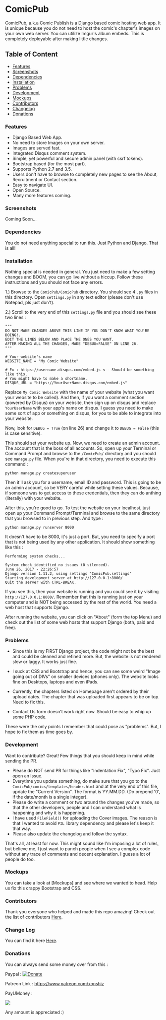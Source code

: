 # ComicPub

ComicPub, a.k.a Comic Publish is a Django based comic hosting web app. It is unique because you do not need to host the comic's chapter's images on your own web server. You can utilize Imgur's album embeds. This is completely deployable after making little changes.

## Table of Content

* [Features](#features)
* [Screenshots](#screenshots)
* [Dependencies](#dependencies)
* [Installation](#installation)
* [Problems](#problems)
* [Development](#development)
* [Mockups](#mockups)
* [Contributors](#contributors)
* [Changelog](#change-Log)
* [Donations](#donations)

### Features

  - Django Based Web App.
  - No need to store Images on your own server.
  - Images are served fast.
  - Integrated Disqus comment system.
  - Simple, yet powerful and secure admin panel (with csrf tokens).
  - Bootstrap based (for the most part).
  - Supports Python 2.7 and 3.5.
  - Users don't have to browse to completely new pages to see the About, Recruitment or Contact section.
  - Easy to navigate UI.
  - Open Source.
  - Many more features coming.

### Screenshots

Coming Soon...

### Dependencies

You do not need anything special to run this. Just Python and Django. That is all!

### Installation

Nothing special is needed in general. You just need to make a few setting changes and BOOM, you can go live without a hiccup. Follow these instructions and you should not face any errors.

1.) Browse to the `ComicPub/ComicPub` directory. You should see 4 `.py` files in this directory. Open `settings.py` in any text editor (please don't use Notepad, pls just don't).

2.) Scroll to the very end of this `settings.py` file and you should see these two lines :

```
"""
DO NOT MAKE CHANGES ABOVE THIS LINE IF YOU DON'T KNOW WHAT YOU'RE DOING!.
EDIT THE LINES BELOW AND PLACE THE ONES YOU WANT.
AFTER MAKING ALL THE CHANGES, MAKE "DEBUG=FALSE" ON LINE 26.
"""

# Your website's name
WEBSITE_NAME = "My Comic Website"

# Ex : https://username.disqus.com/embed.js <-- Should be something like this.
# You might have to make a shortname.
DISQUS_URL = "https://YourUserName.disqus.com/embed.js"
```

Replace `My Comic Website` with the name of your website (what you want your website to be called). And then, if you want a comment section (powered by Disqus) on your website, then sign up on disqus and replace `YourUserName` with your app's name on disqus. I guess you need to make some sort of app or something on disqus, for you to be able to integrate into your website.

Now, look for `DEBUG = True` (on line 26) and change it to `DEBUG = False` (this is case sensitive).

This should set your website up. Now, we need to create an admin account. The account that is the boss of all accounts.
So, open up your Terminal or Command Prompt and browse to the `/ComicPub/` directory and you should see `manage.py` file.
When you're in that directory, you need to execute this command :

```
python manage.py createsuperuser
```

Then it'll ask you for a username, email ID and password. This is going to be an admin account, so be VERY careful while setting these values. Because, if someone was to get access to these credentials, then they can do anthing (literally) with your website.

After this, you're good to go. To test the website on your localhost, just open up your Command Prompt/Terminal and browse to the same directory that you browsed to in previous step. And type :

```
python manage.py runserver 8000
```

It doesn't have to be 8000, it's just a port. But, you need to specify a port that is not being used by any other application. It should show something like this :

```
Performing system checks...

System check identified no issues (0 silenced).
June 26, 2017 - 22:26:57
Django version 1.11.2, using settings 'ComicPub.settings'
Starting development server at http://127.0.0.1:8000/
Quit the server with CTRL-BREAK.
```

If you see this, then your website is running and you could see it by visiting `http://127.0.0.1:8000/`. Remember that this is running just on your computer and is NOT being accessed by the rest of the world. You need a web host that supports Django.

After running the website, you can click on "About" (form the top Menu) and check out the list of some web hosts that support Django (both, paid and free).

### Problems

* Since this is my FIRST Django project, the code might not be the best and could be cleaned and refined more. But, the website is not rendered slow or laggy. It works just fine.

* I suck at CSS and Bootstrap and hence, you can see some weird "Image going out of DIVs" on smaller devices (phones only). The website looks fine on Desktops, laptops and even iPads.

* Currently, the chapters listed on Homepage aren't ordered by their upload dates. The chapter that was uploaded first appears to be on top. Need to fix this.

* Contact Us form doesn't work right now. Should be easy to whip up some PHP code.

These were the only points I remember that could pose as "problems". But, I hope to fix them as time goes by.

### Development

Want to contribute? Great! Few things that you should keep in mind while sending the PR.

* Please do NOT send PR for things like "Indentation Fix", "Typo Fix". Just open an Issue.
* Everytime you update something, do make sure that you go to the `ComicPub/comics/templates/header.html` and at the very end of this file, update the "Current Version". The format is YY.MM.DD. (Do prepend '0', if the date/month is a single integer).
* Please do write a comment or two around the changes you've made, so that the other developers, people and I can understand what is happening and why it is happening.
* I have used `FileField()` for uploading the Cover images. The reason is that I wanted to avoid `PIL` library dependency and please let's keep it that way.
* Please also update the changelog and follow the syntax.

That's all, at least for now. This might sound like I'm imposing a lot of rules, but believe me, I just want to punch people when I see a complex code without any trace of comments and decent explanation. I guess a lot of people do too.

### Mockups

You can take a look at [Mockups] and see where we wanted to head. Help us fix this crappy Bootstrap and CSS.

### Contributors

Thank you everyone who helped and made this repo amazing!
Check out the list of contributors [Here](https://github.com/Xonshiz/ComicPub/blob/master/Contributors.md).

### Change Log

You can find it here [Here](https://github.com/Xonshiz/ComicPub/blob/master/Changelog.md).

### Donations
You can always send some money over from this :

Paypal : [![Donate](https://img.shields.io/badge/Donate-PayPal-green.svg)](https://www.paypal.me/xonshiz)

Patreon Link : https://www.patreon.com/xonshiz

PayUMoney :

<div class="pm-button">
  <a href="https://www.payumoney.com/paybypayumoney/#/04EE508CD699DDFA8F7E827E1CB98B85">
    <img src="https://www.payumoney.com/media/images/payby_payumoney/new_buttons/22.png" />
  </a>
</div>

Any amount is appreciated :)
